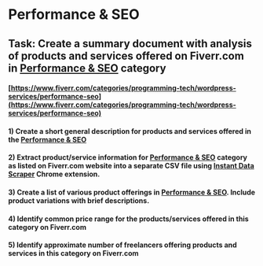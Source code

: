 # Performance & SEO
## Task: Create a summary document with analysis of products and services offered on Fiverr.com in [Performance & SEO](https://www.fiverr.com/categories/programming-tech/wordpress-services/performance-seo) category
#### [https://www.fiverr.com/categories/programming-tech/wordpress-services/performance-seo](https://www.fiverr.com/categories/programming-tech/wordpress-services/performance-seo)
#### 1) Create a short general description for products and services offered in the [Performance & SEO](https://www.fiverr.com/categories/programming-tech/wordpress-services/performance-seo)
#### 2) Extract product/service information for [Performance & SEO](https://www.fiverr.com/categories/programming-tech/wordpress-services/performance-seo) category as listed on Fiverr.com website into a separate CSV file using [Instant Data Scraper](https://chrome.google.com/webstore/detail/instant-data-scraper/ofaokhiedipichpaobibbnahnkdoiiah) Chrome extension.
#### 3) Create a list of various product offerings in [Performance & SEO](https://www.fiverr.com/categories/programming-tech/wordpress-services/performance-seo). Include product variations with brief descriptions.
#### 4) Identify common price range for the products/services offered in this category on Fiverr.com
#### 5) Identify approximate number of freelancers offering products and services in this category on Fiverr.com
